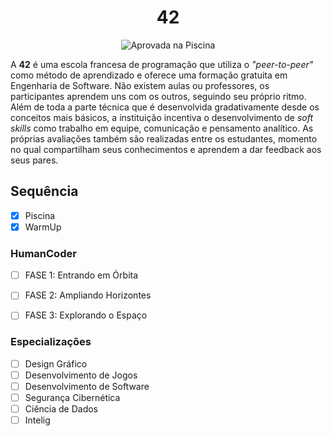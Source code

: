 <div align="center">

# 42

![Aprovada na Piscina](./Aproved.jpg)

</div>

A **42** é uma escola francesa de programação que utiliza o *"peer-to-peer"* como método de aprendizado e oferece uma formação gratuita em Engenharia de Software. Não existem aulas ou professores, os participantes aprendem uns com os outros, seguindo seu próprio ritmo. Além de toda a parte técnica que é desenvolvida gradativamente desde os conceitos mais básicos, a instituição incentiva o desenvolvimento de *soft skills* como trabalho em equipe, comunicação e pensamento analítico. As próprias avaliações também são realizadas entre os estudantes, momento no qual compartilham seus conhecimentos e aprendem a dar feedback aos seus pares.

## Sequência

- [x] Piscina
- [x] WarmUp

### HumanCoder

- [ ] FASE 1: Entrando em Órbita
- [ ] FASE 2: Ampliando Horizontes
- [ ] FASE 3: Explorando o Espaço


### Especializações

- [ ] Design Gráfico
- [ ] Desenvolvimento de Jogos
- [ ] Desenvolvimento de Software
- [ ] Segurança Cibernética
- [ ] Ciência de Dados
- [ ] Intelig
